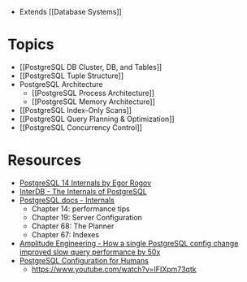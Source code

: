 - Extends [[Database Systems]]

# Topics
- [[PostgreSQL DB Cluster, DB, and Tables]]
- [[PostgreSQL Tuple Structure]]
- PostgreSQL Architecture
	- [[PostgreSQL Process Architecture]]
	- [[PostgreSQL Memory Architecture]]
- [[PostgreSQL Index-Only Scans]]
- [[PostgreSQL Query Planning & Optimization]]
- [[PostgreSQL Concurrency Control]]

# Resources
- [PostgreSQL 14 Internals by Egor Rogov](https://postgrespro.com/community/books/internals)
- [InterDB - The Internals of PostgreSQL](https://www.interdb.jp/pg/)
- [PostgreSQL docs - Internals](https://www.postgresql.org/docs/current/internals.html)
	- Chapter 14: performance tips
	- Chapter 19: Server Configuration
	- Chapter 68: The Planner
	- Chapter 67: Indexes
- [Amplitude Engineering - How a single PostgreSQL config change improved slow query performance by 50x](https://amplitude.engineering/how-a-single-postgresql-config-change-improved-slow-query-performance-by-50x-85593b8991b0)
- [PostgreSQL Configuration for Humans](https://speakerdeck.com/ongres/postgresql-configuration-for-humans)
	- https://www.youtube.com/watch?v=IFIXpm73qtk
